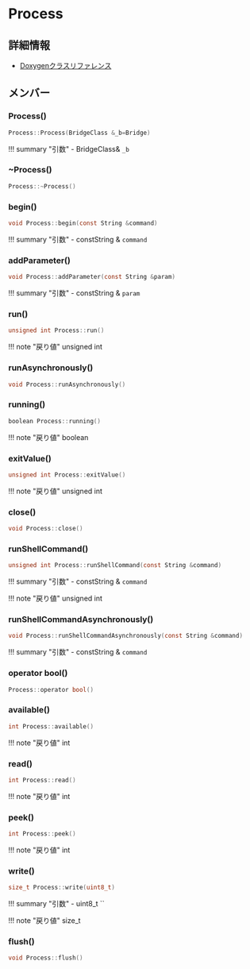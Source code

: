 # Process



## 詳細情報

- [Doxygenクラスリファレンス](https://lang-ship.com/reference/Arduino/1.8.9/class_process.html)

## メンバー

### Process()



```c
Process::Process(BridgeClass &_b=Bridge)
```

!!! summary "引数"
	- BridgeClass& `_b` 



### ~Process()



```c
Process::~Process()
```



### begin()



```c
void Process::begin(const String &command)
```

!!! summary "引数"
	- constString & `command` 



### addParameter()



```c
void Process::addParameter(const String &param)
```

!!! summary "引数"
	- constString & `param` 



### run()



```c
unsigned int Process::run()
```

!!! note "戻り値"
	unsigned int



### runAsynchronously()



```c
void Process::runAsynchronously()
```



### running()



```c
boolean Process::running()
```

!!! note "戻り値"
	boolean



### exitValue()



```c
unsigned int Process::exitValue()
```

!!! note "戻り値"
	unsigned int



### close()



```c
void Process::close()
```



### runShellCommand()



```c
unsigned int Process::runShellCommand(const String &command)
```

!!! summary "引数"
	- constString & `command` 

!!! note "戻り値"
	unsigned int



### runShellCommandAsynchronously()



```c
void Process::runShellCommandAsynchronously(const String &command)
```

!!! summary "引数"
	- constString & `command` 



### operator bool()



```c
Process::operator bool()
```



### available()



```c
int Process::available()
```

!!! note "戻り値"
	int



### read()



```c
int Process::read()
```

!!! note "戻り値"
	int



### peek()



```c
int Process::peek()
```

!!! note "戻り値"
	int



### write()



```c
size_t Process::write(uint8_t)
```

!!! summary "引数"
	- uint8_t `` 

!!! note "戻り値"
	size_t



### flush()



```c
void Process::flush()
```



